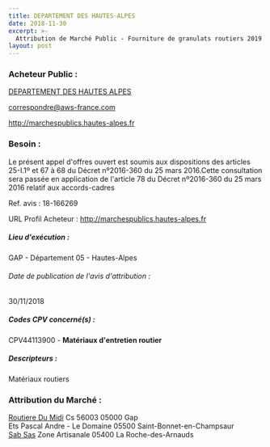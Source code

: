 ```yaml
---
title: DEPARTEMENT DES HAUTES-ALPES
date: 2018-11-30
excerpt: >-
  Attribution de Marché Public - Fourniture de granulats routiers 2019 - 2022
layout: post
---
```


### Acheteur Public : 
<a href="/acheteur-137/siren-220500011"> DEPARTEMENT DES HAUTES ALPES</a><br/>



correspondre@aws-france.com


http://marchespublics.hautes-alpes.fr
### Besoin :

Le présent appel d'offres ouvert est soumis aux dispositions des articles 25-I.1º et 67 à 68 du Décret nº2016-360 du 25 mars 2016.Cette consultation sera passée en application de l'article 78 du Décret nº2016-360 du 25 mars 2016 relatif aux accords-cadres

Ref. avis : 18-166269

URL Profil Acheteur : http://marchespublics.hautes-alpes.fr

##### Lieu d'exécution :

GAP - Département 05 - Hautes-Alpes

###### Date de publication de l'avis d'attribution : 
30/11/2018

##### Codes CPV concerné(s) :
CPV44113900 - **Matériaux d'entretien routier** <br/>

##### Descripteurs :
Matériaux routiers <br/>

### Attribution du Marché :
<a href="/entreprise-582/siren-954506127"> Routiere Du Midi</a>    Cs 56003 05000 Gap <br/>
Ets Pascal Andre - Le Domaine 05500 Saint-Bonnet-en-Champsaur <br/>
<a href="/entreprise-547/siren-329823454"> Sab Sas</a>    Zone Artisanale 05400 La Roche-des-Arnauds <br/>
